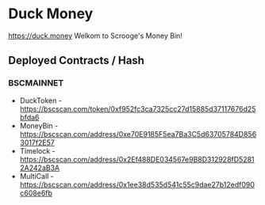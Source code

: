 # Duck Money

https://duck.money Welkom to Scrooge's Money Bin!

## Deployed Contracts / Hash

### BSCMAINNET

- DuckToken - https://bscscan.com/token/0xf952fc3ca7325cc27d15885d37117676d25bfda6
- MoneyBin - https://bscscan.com/address/0xe70E9185F5ea7Ba3C5d63705784D8563017f2E57
- Timelock - https://bscscan.com/address/0x2Ef488DE034567e9B8D312928fD52812A242aB3A
- MultiCall - https://bscscan.com/address/0x1ee38d535d541c55c9dae27b12edf090c608e6fb
